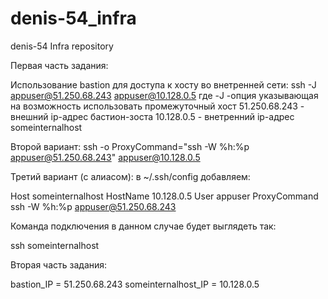 # denis-54_infra
denis-54 Infra repository

Первая часть задания:

Использование bastion для доступа к хосту во внетренней сети:
ssh -J appuser@51.250.68.243 appuser@10.128.0.5
    где -J -опция указывающая на возможность использовать промежуточный хост
    51.250.68.243 - внешний ip-адрес бастион-зоста
    10.128.0.5 - внетренний ip-адрес someinternalhost

Второй вариант:
ssh -o ProxyCommand="ssh -W %h:%p appuser@51.250.68.243" appuser@10.128.0.5

Третий вариант (c алиасом):
    в ~/.ssh/config добавляем:

Host someinternalhost
    HostName 10.128.0.5
    User appuser
    ProxyCommand ssh -W %h:%p appuser@51.250.68.243

Команда подключения в данном случае будет выглядеть так:

ssh someinternalhost

Вторая часть задания:

bastion_IP = 51.250.68.243
someinternalhost_IP = 10.128.0.5
